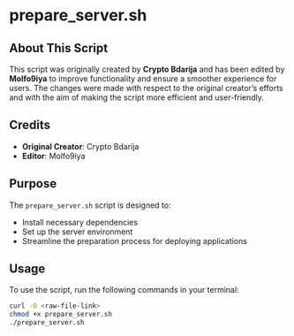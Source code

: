 # prepare_server.sh

## About This Script

This script was originally created by **Crypto Bdarija** and has been edited by **Molfo9iya** to improve functionality and ensure a smoother experience for users. The changes were made with respect to the original creator’s efforts and with the aim of making the script more efficient and user-friendly.

## Credits
- **Original Creator**: Crypto Bdarija
- **Editor**: Molfo9iya

## Purpose
The `prepare_server.sh` script is designed to:
- Install necessary dependencies
- Set up the server environment
- Streamline the preparation process for deploying applications

## Usage
To use the script, run the following commands in your terminal:
```bash
curl -O <raw-file-link>
chmod +x prepare_server.sh
./prepare_server.sh
